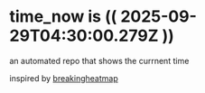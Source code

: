 # time_now is (( 2025-09-29T04:30:00.279Z ))

an automated repo that shows the currnent time

inspired by [breakingheatmap](https://github.com/breakingheatmap/breakingheatmap)